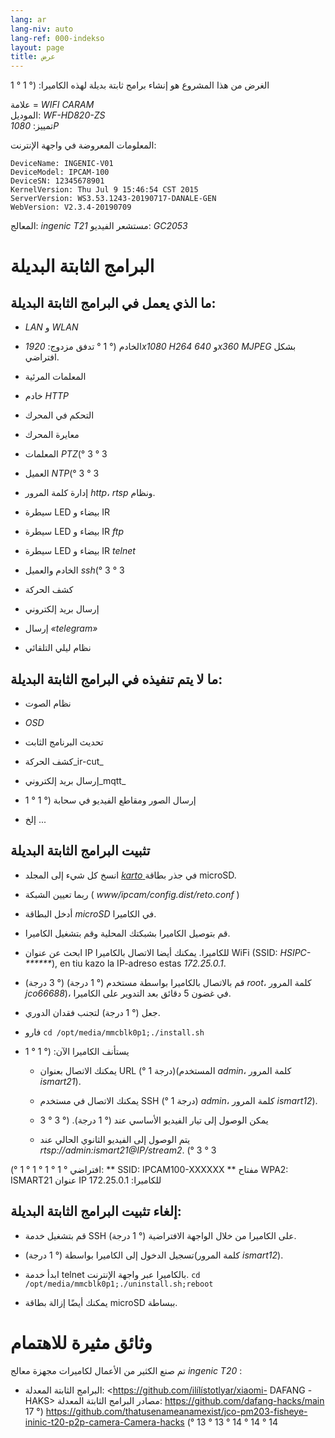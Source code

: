 ```yaml
---
lang: ar
lang-niv: auto
lang-ref: 000-indekso
layout: page
title: عرض
---
```


الغرض من هذا المشروع هو إنشاء برامج ثابتة بديلة لهذه الكاميرا: (° 1 ° 1

علامة = _WIFI CARAM_  
الموديل: _WF-HD820-ZS_  
تمييز: _1080P_

المعلومات المعروضة في واجهة الإنترنت:
```
DeviceName: INGENIC-V01
DeviceModel: IPCAM-100
DeviceSN: 12345678901
KernelVersion: Thu Jul 9 15:46:54 CST 2015
ServerVersion: WS3.53.1243-20190717-DANALE-GEN
WebVersion: V2.3.4-20190709
```

المعالج: _ingenic T21_
مستشعر الفيديو: _GC2053_

# البرامج الثابتة البديلة

## ما الذي يعمل في البرامج الثابتة البديلة:

* _LAN_ و _WLAN_


* الخادم (° 1 ° تدفق مزدوج: _1920x1080 H264_ و _640x360 MJPEG_ بشكل افتراضي.  


* المعلمات المرئية


* خادم _HTTP_


* التحكم في المحرك


* معايرة المحرك


* المعلمات _PTZ_(° 3 ° 3


* العميل _NTP_(° 3 ° 3


* إدارة كلمة المرور _http_، _rtsp_ ونظام.  


* سيطرة LED بيضاء و IR


* سيطرة LED بيضاء و IR _ftp_


* سيطرة LED بيضاء و IR _telnet_


* الخادم والعميل _ssh_(° 3 ° 3


* كشف الحركة


* إرسال بريد إلكتروني


* إرسال _«telegram»_


* نظام ليلي التلقائي



## ما لا يتم تنفيذه في البرامج الثابتة البديلة:

* نظام الصوت


* _OSD_


* تحديث البرنامج الثابت


* كشف الحركة_ir-cut_


* إرسال بريد إلكتروني_mqtt_


* إرسال الصور ومقاطع الفيديو في سحابة (° 1 ° 1


* إلخ ...



## تثبيت البرامج الثابتة البديلة

* انسخ كل شيء إلى المجلد [ _karto_ ](https://github.com/jmichault/ipcam-100/tree/master/karto) في جذر بطاقة microSD.


* ربما تعيين الشبكة ( _www/ipcam/config.dist/reto.conf_ )


* أدخل البطاقة _microSD_ في الكاميرا.  


* قم بتوصيل الكاميرا بشبكتك المحلية وقم بتشغيل الكاميرا.


* ابحث عن عنوان IP للكاميرا. يمكنك أيضا الاتصال بالكاميرا WiFi (SSID: _HSIPC-******_), en tiu kazo la IP-adreso estas _172.25.0.1_.


* قم بالاتصال بالكاميرا بواسطة مستخدم (° 1 درجة) (° 3 درجة) _root_، كلمة المرور _jco66688_)، في غضون 5 دقائق بعد التدوير على الكاميرا.


* جعل (° 1 درجة) لتجنب فقدان الدوري.


* فارو `cd /opt/media/mmcblk0p1;./install.sh`


* يستأنف الكاميرا الآن: (° 1 ° 1


    * يمكنك الاتصال بعنوان URL (° 1 درجة)(المستخدم _admin_، كلمة المرور _ismart21_).


    * يمكنك الاتصال في مستخدم SSH (° 1 درجة) _admin_، كلمة المرور _ismart12_).


    * يمكن الوصول إلى تيار الفيديو الأساسي عند (° 1 درجة). (° 3 ° 3


    * يتم الوصول إلى الفيديو الثانوي الحالي عند _rtsp://admin:ismart21@IP/stream2_. (° 3 ° 3


(° 1 ° 1 ° 1 ° 1 ° افتراضي:
    ** SSID: IPCAM100-XXXXXX
    ** مفتاح WPA2: ISMART21
عنوان IP للكاميرا: 172.25.0.1

## إلغاء تثبيت البرامج الثابتة البديلة:

* قم بتشغيل خدمة SSH على الكاميرا من خلال الواجهة الافتراضية (° 1 درجة).


* تسجيل الدخول إلى الكاميرا بواسطة (° 1 درجة)(كلمة المرور _ismart12_).


* ابدأ خدمة telnet بالكاميرا عبر واجهة الإنترنت. `cd /opt/media/mmcblk0p1;./uninstall.sh;reboot`



* يمكنك أيضًا إزالة بطاقة microSD ببساطة.



# وثائق مثيرة للاهتمام

تم صنع الكثير من الأعمال لكاميرات مجهزة معالج _ingenic T20_ :
* البرامج الثابتة المعدلة: <https://github.com/ilílístotlyar/xiaomi- DAFANG -HAKS>
مصادر البرامج الثابتة المعدلة: <https://github.com/dafang-hacks/main>
17 °) https://github.com/thatusenameanamexist/jco-pm203-fisheye-ininic-t20-p2p-camera-Camera-hacks (° 13 ° 13 ° 14 ° 14 ° 14

